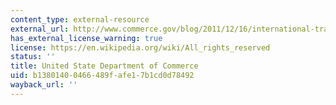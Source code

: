 ```yaml
---
content_type: external-resource
external_url: http://www.commerce.gov/blog/2011/12/16/international-trade-administration%E2%80%99s-four-big-numbers-2011
has_external_license_warning: true
license: https://en.wikipedia.org/wiki/All_rights_reserved
status: ''
title: United State Department of Commerce
uid: b1380140-0466-489f-afe1-7b1cd0d78492
wayback_url: ''
---
```

